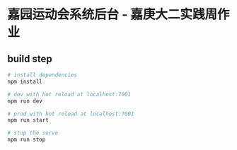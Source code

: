 # 嘉园运动会系统后台 - 嘉庚大二实践周作业

## build step

``` bash
# install dependencies
npm install

# dev with hot reload at localhost:7001
npm run dev

# prod with hot reload at localhost:7001
npm run start

# stop the serve
npm run stop
```